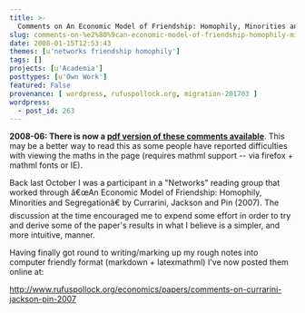 ```yaml
---
title: >-
  Comments on An Economic Model of Friendship: Homophily, Minorities and Segregation by Currarini, Jackson and Pin (2007)
slug: comments-on-%e2%80%9can-economic-model-of-friendship-homophily-minorities-and-segregation%e2%80%9d-by-currarini-jackson-and-pin-2007
date: 2008-01-15T12:53:43
themes: [u'networks friendship homophily']
tags: []
projects: [u'Academia']
posttypes: [u'Own Work']
featured: False
provenance: [ wordpress, rufuspollock.org, migration-201703 ]
wordpress:
  - post_id: 263
---
```


**2008-06: There is now a [pdf version of these comments available](/economics/papers/comments_on_currarini_jackson_pin_2007.pdf)**. This may be a better way to read this as some people have reported difficulties with viewing the maths in the page (requires mathml support -- via firefox + mathml fonts or IE).

Back last October I was a participant in a "Networks" reading group that worked through â€œAn Economic Model of Friendship: Homophily, Minorities and Segregationâ€ by Currarini, Jackson and Pin (2007). The discussion at the time encouraged me to expend some effort in order to try and derive some of the paper's results in what I believe is a simpler, and more intuitive, manner.

Having finally got round to writing/marking up my rough notes into computer friendly format (markdown + latexmathml) I've now posted them online at:

<http://www.rufuspollock.org/economics/papers/comments-on-currarini-jackson-pin-2007>


